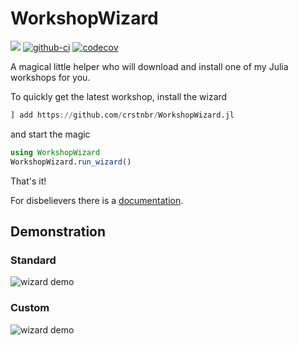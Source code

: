 # WorkshopWizard

[![](https://img.shields.io/badge/docs-dev-blue.svg)](https://crstnbr.github.io/WorkshopWizard.jl/dev)
[![github-ci](https://github.com/crstnbr/WorkshopWizard.jl/workflows/Run%20tests/badge.svg)](https://github.com/crstnbr/WorkshopWizard.jl/actions?query=workflow%3A%22Run+tests%22)
[![codecov][codecov-img]](http://codecov.io/github/crstnbr/WorkshopWizard.jl?branch=master)

[codecov-img]: https://img.shields.io/codecov/c/github/crstnbr/WorkshopWizard.jl/master.svg?label=codecov

A magical little helper who will download and install one of my Julia workshops for you.

To quickly get the latest workshop, install the wizard

```julia
] add https://github.com/crstnbr/WorkshopWizard.jl
```

and start the magic

```julia
using WorkshopWizard
WorkshopWizard.run_wizard()
```

That's it!

For disbelievers there is a [documentation](https://crstnbr.github.io/WorkshopWizard.jl/dev).

## Demonstration

### Standard

![wizard demo](https://github.com/crstnbr/WorkshopWizard.jl/blob/master/demo/wizard.gif)

### Custom

![wizard demo](https://github.com/crstnbr/WorkshopWizard.jl/blob/master/demo/wizard_detailed.gif)
